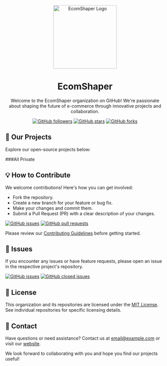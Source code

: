 <div align="center">
  <img src="https://ecomshaper.com/images/ecomShaper-light.svg" alt="EcomShaper Logo" width="200" />

  # EcomShaper

  Welcome to the EcomShaper organization on GitHub! We're passionate about shaping the future of e-commerce through innovative projects and collaboration.

  [![GitHub followers](https://img.shields.io/github/followers/ecomshaper?label=Followers&style=social)](https://github.com/ecomshaper)
  [![GitHub stars](https://img.shields.io/github/stars/ecomshaper?label=Stars&style=social)](https://github.com/ecomshaper)
  [![GitHub forks](https://img.shields.io/github/forks/ecomshaper?label=Forks&style=social)](https://github.com/ecomshaper)

</div>

## 🚀 Our Projects

Explore our open-source projects below:
<!--
1. [![Project Name 1](https://example.com/project1-icon.png)](link-to-repo-1) Project Name 1 - Description of the project.
2. [![Project Name 2](https://example.com/project2-icon.png)](link-to-repo-2) Project Name 2 - Description of the project.
3. [![Project Name 3](https://example.com/project3-icon.png)](link-to-repo-3) Project Name 3 - Description of the project.
-->
###All Private

## 💡 How to Contribute

We welcome contributions! Here's how you can get involved:

- Fork the repository.
- Create a new branch for your feature or bug fix.
- Make your changes and commit them.
- Submit a Pull Request (PR) with a clear description of your changes.

[![GitHub issues](https://img.shields.io/github/issues/ecomshaper/your-repo-name?label=Open%20Issues)](https://github.com/ecomshaper/your-repo-name/issues)
[![GitHub pull requests](https://img.shields.io/github/issues-pr/ecomshaper/your-repo-name?label=Open%20PRs)](https://github.com/ecomshaper/your-repo-name/pulls)

Please review our [Contributing Guidelines](CONTRIBUTING.md) before getting started.

## 📝 Issues

If you encounter any issues or have feature requests, please open an issue in the respective project's repository.

[![GitHub issues](https://img.shields.io/github/issues/ecomshaper/your-repo-name?label=Open%20Issues)](https://github.com/ecomshaper/your-repo-name/issues)
[![GitHub closed issues](https://img.shields.io/github/issues-closed/ecomshaper/your-repo-name?label=Closed%20Issues)](https://github.com/ecomshaper/your-repo-name/issues?q=is%3Aissue+is%3Aclosed)

## 📄 License

This organization and its repositories are licensed under the [MIT License](LICENSE). See individual repositories for specific licensing details.

## 📧 Contact

Have questions or need assistance? Contact us at [email@example.com](mailto:email@example.com) or visit our [website](https://www.ecomshaper.com/contact).

We look forward to collaborating with you and hope you find our projects useful!
